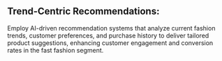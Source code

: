 ## Trend-Centric Recommendations: 
Employ AI-driven recommendation systems that analyze current fashion trends, customer preferences, and purchase history to deliver tailored product suggestions, enhancing customer engagement and conversion rates in the fast fashion segment.
